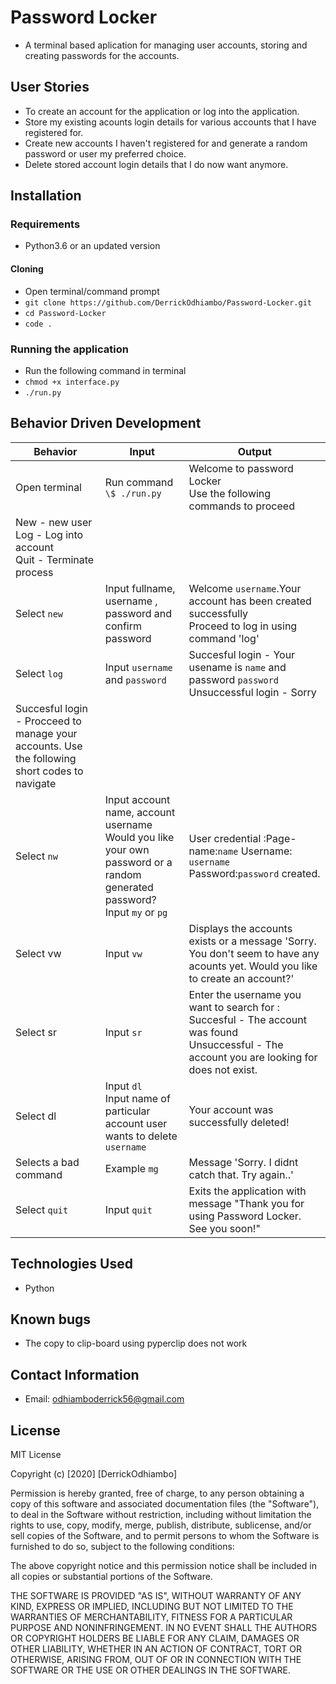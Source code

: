 # Password Locker

- A terminal based aplication for managing user accounts, storing and creating passwords for the accounts.

## User Stories

- To create an account for the application or log into the application.
- Store my existing acounts login details for various accounts that I have registered for.
- Create new accounts I haven't registered for and generate a random password or user my preferred choice.
- Delete stored account login details that I do now want anymore.

## Installation

### Requirements

- Python3.6 or an updated version

#### Cloning

- Open terminal/command prompt
- `git clone https://github.com/DerrickOdhiambo/Password-Locker.git`
- `cd Password-Locker`
- `code .`

### Running the application

- Run the following command in terminal
- `chmod +x interface.py`
- `./run.py`

## Behavior Driven Development

| Behavior                                                                                      | Input                                                                                                                          | Output                                                                                                                                               |
| --------------------------------------------------------------------------------------------- | ------------------------------------------------------------------------------------------------------------------------------ | ---------------------------------------------------------------------------------------------------------------------------------------------------- |
| Open terminal                                                                                 | Run command `\$ ./run.py`                                                                                                      | Welcome to password Locker<br>Use the following commands to proceed<br>                                                                              |
| New - new user<br>Log - Log into account <br>Quit - Terminate process                         |
| Select `new`                                                                                  | Input fullname, username , password and confirm password                                                                       | Welcome `username`.Your account has been created successfully<br>Proceed to log in using command 'log'                                               |
| Select `log`                                                                                  | Input `username` and `password`                                                                                                | Succesful login - Your usename is `name` and password `password`<br>Unsuccessful login - Sorry                                                       | Account does not exist. Please try again or create an account |
| Succesful login - Procceed to manage your accounts. Use the following short codes to navigate |
| Select `nw`                                                                                   | Input account name, account username<br>Would you like your own password or a random generated password?<br>Input `my` or `pg` | User credential :Page-name:`name` Username: `username` Password:`password` created.                                                                  |
| Select vw                                                                                     | Input `vw`                                                                                                                     | Displays the accounts exists or a message 'Sorry. You don't seem to have any acounts yet. Would you like to create an account?'                      |
| Select sr                                                                                     | Input `sr`                                                                                                                     | Enter the username you want to search for : <br>Succesful - The account was found <br>Unsuccessful - The account you are looking for does not exist. |
| Select dl                                                                                     | Input `dl`<br>Input name of particular account user wants to delete `username`                                                 | Your account was successfully deleted!                                                                                                               |
| Selects a bad command                                                                         | Example `mg `                                                                                                                  | Message 'Sorry. I didnt catch that. Try again..'                                                                                                     |
| Select `quit`                                                                                 | Input `quit`                                                                                                                   | Exits the application with message "Thank you for using Password Locker. See you soon!"                                                              |

## Technologies Used

- Python

## Known bugs

- The copy to clip-board using pyperclip does not work

## Contact Information

- Email: odhiamboderrick56@gmail.com

## License

MIT License

Copyright (c) [2020] [DerrickOdhiambo]

Permission is hereby granted, free of charge, to any person obtaining a copy
of this software and associated documentation files (the "Software"), to deal
in the Software without restriction, including without limitation the rights
to use, copy, modify, merge, publish, distribute, sublicense, and/or sell
copies of the Software, and to permit persons to whom the Software is
furnished to do so, subject to the following conditions:

The above copyright notice and this permission notice shall be included in all
copies or substantial portions of the Software.

THE SOFTWARE IS PROVIDED "AS IS", WITHOUT WARRANTY OF ANY KIND, EXPRESS OR
IMPLIED, INCLUDING BUT NOT LIMITED TO THE WARRANTIES OF MERCHANTABILITY,
FITNESS FOR A PARTICULAR PURPOSE AND NONINFRINGEMENT. IN NO EVENT SHALL THE
AUTHORS OR COPYRIGHT HOLDERS BE LIABLE FOR ANY CLAIM, DAMAGES OR OTHER
LIABILITY, WHETHER IN AN ACTION OF CONTRACT, TORT OR OTHERWISE, ARISING FROM,
OUT OF OR IN CONNECTION WITH THE SOFTWARE OR THE USE OR OTHER DEALINGS IN THE
SOFTWARE.
